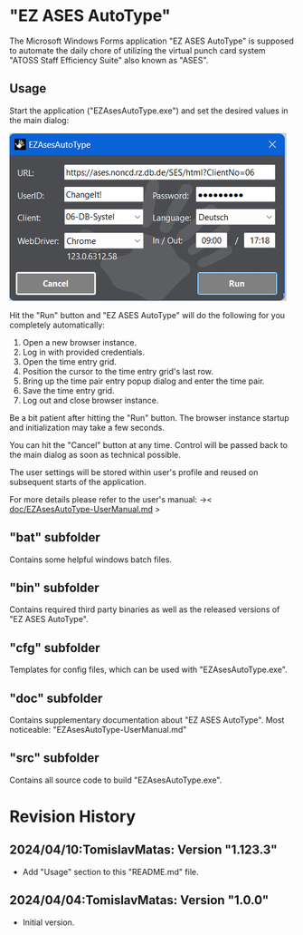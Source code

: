 # "EZ ASES AutoType"
The Microsoft Windows Forms application "EZ ASES AutoType" is supposed 
to automate the daily chore of utilizing the virtual punch card system 
"ATOSS Staff Efficiency Suite" also known as "ASES".

## Usage
Start the application ("EZAsesAutoType.exe") and set 
the desired values in the main dialog: 

![MainDialog](res/img/Screenshot-MainDialog-v1.123.3.png)

Hit the "Run" button and "EZ ASES AutoType" will do the 
following for you completely automatically:


1) Open a new browser instance.
2) Log in with provided credentials.
3) Open the time entry grid.
4) Position the cursor to the time entry grid's last row.
5) Bring up the time pair entry popup dialog and enter the time pair.
6) Save the time entry grid.
7) Log out and close browser instance.

Be a bit patient after hitting the "Run" button. The browser instance 
startup and initialization may take a few seconds.

You can hit the "Cancel" button at any time. Control will be passed back to 
the main dialog as soon as technical possible.

The user settings will be stored within user's profile and reused 
on subsequent starts of the application.

For more details please refer to the user's manual:
->< [doc/EZAsesAutoType-UserManual.md](doc/EZAsesAutoType-UserManual.md) >

## "bat" subfolder
Contains some helpful windows batch files.

## "bin" subfolder
Contains required third party binaries as well as the released 
versions of "EZ ASES AutoType".

## "cfg" subfolder
Templates for config files, which can be used with "EZAsesAutoType.exe".

## "doc" subfolder
Contains supplementary documentation about "EZ ASES AutoType".
Most noticeable: "EZAsesAutoType-UserManual.md"

## "src" subfolder
Contains all source code to build "EZAsesAutoType.exe".

# Revision History
## 2024/04/10:TomislavMatas: Version "1.123.3"
* Add "Usage" section to this "README.md" file.

## 2024/04/04:TomislavMatas: Version "1.0.0"
* Initial version.
